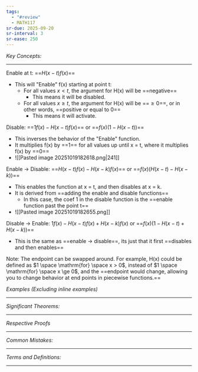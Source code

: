 ```yaml
---
tags:
  - "#review"
  - MATH117
sr-due: 2025-09-20
sr-interval: 3
sr-ease: 250
---
```

*Key Concepts:*
___

Enable at t: ==$H(x-t)f(x)$==
- This will "Enable" f(x) starting at point t:
	- For all values $x < t$, the argument for H(x) will be ==negative==
		- This means it will be disabled.
	- For all values $x \ge t$, the argument for H(x) will be ==$\ge 0$==, or in other words, ==positive or equal to 0==
		- This means it will activate.

Disable: ==$1f(x) - H(x-t)f(x)$== or ==$f(x)(1-H(x-t))$==
- This inverses the behavior of the "Enable" function. 
- It multiplies f(x) by ==1== for all values up until x = t, where it multiplies f(x) by ==0==
- ![[Pasted image 20251019182618.png|241]]

Enable -> Disable: ==$H(x-t)f(x) - H(x-k)f(x)$== or ==$f(x)(H(x-t)-H(x-k))$==
- This enables the function at x = t, and then disables at x = k.
- It is derived from ==adding the enable and disable functions==
	- In this case, the coef 1 in the disable function is the ==enable function past the point t==
- ![[Pasted image 20251019182655.png]]

Disable -> Enable: $1f(x) - H(x-t)f(x) + H(x-k)f(x)$ or ==$f(x)(1 - H(x-t)+H(x-k))$==
- This is the same as ==enable -> disable==, its just that it first ==disables and then enables==

Note: The endpoint can be swapped around. For example, H(x) could be defined as $1 \space \mathrm{for} \space x > 0$, instead of $1 \space \mathrm{for} \space x \ge 0$, and the ==endpoint would change, allowing you to change behavior at end points in piecewise functions.==

*Examples (Excluding inline examples)* 
___

*Significant Theorems:*
___

*Respective Proofs*
___

*Common Mistakes:*
___

*Terms and Definitions:*
___

